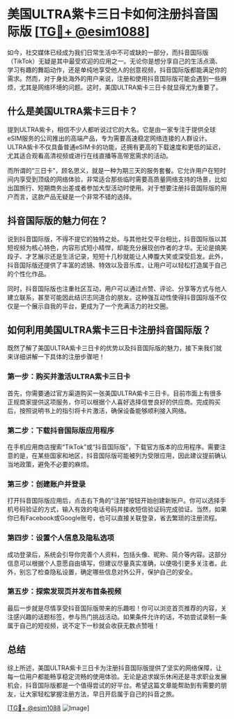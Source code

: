 # 美国ULTRA紫卡三日卡如何注册抖音国际版 [[TG💪+ @esim1088](https://t.me/s/esim1088)]

如今，社交媒体已经成为我们日常生活中不可或缺的一部分，而抖音国际版（TikTok）无疑是其中最受欢迎的应用之一。无论你是想分享自己的生活点滴、学习有趣的舞蹈动作，还是单纯地享受他人的创意视频，抖音国际版都能满足你的需求。然而，对于身处海外的用户来说，注册和使用抖音国际版可能会遇到一些麻烦，尤其是网络环境的问题。这时，美国ULTRA紫卡三日卡就显得尤为重要了。

## 什么是美国ULTRA紫卡三日卡？

提到ULTRA紫卡，相信不少人都听说过它的大名。它是由一家专注于提供全球eSIM服务的公司推出的高端产品，专为需要高速稳定网络连接的人群设计。ULTRA紫卡不仅具备普通eSIM卡的功能，还拥有更高的下载速度和更低的延迟，尤其适合观看高清视频或进行在线直播等高带宽需求的活动。

而所谓的“三日卡”，顾名思义，就是一种为期三天的服务套餐。它允许用户在短时间内享受到顶级的网络体验，非常适合那些临时需要高质量网络支持的场景，比如出国旅行、短期商务出差或者参加大型活动时使用。对于想要注册抖音国际版的用户而言，这款产品无疑是一个非常不错的选择。

## 抖音国际版的魅力何在？

说到抖音国际版，不得不提它的独特之处。与其他社交平台相比，抖音国际版以其短视频为核心特色，内容形式短小精悍，却能充分展现创作者的才华。无论是搞笑段子、才艺展示还是生活记录，短短十几秒就能让人捧腹大笑或深受启发。此外，抖音国际版还提供了丰富的滤镜、特效以及音乐库，让用户可以轻松打造属于自己的个性化作品。

同时，抖音国际版也注重社区互动，用户可以通过点赞、评论、分享等方式与他人建立联系，甚至可能因此结识志同道合的朋友。这种强互动性使得抖音国际版不仅仅是一个展示自我的平台，更成为了一个充满活力的社交圈。

## 如何利用美国ULTRA紫卡三日卡注册抖音国际版？

既然了解了美国ULTRA紫卡三日卡的优势以及抖音国际版的魅力，接下来我们就来详细讲解一下具体的注册步骤吧！

### 第一步：购买并激活ULTRA紫卡三日卡

首先，你需要通过官方渠道购买一张美国ULTRA紫卡三日卡。目前市面上有很多正规商家提供这项服务，你可以根据个人喜好选择信誉良好的供应商。完成购买后，按照说明书上的指引将卡片激活，确保设备能够顺利接入网络。

### 第二步：下载抖音国际版应用程序

在手机应用商店搜索“TikTok”或“抖音国际版”，下载官方版本的应用程序。需要注意的是，在某些国家和地区，抖音国际版可能被列为受限应用，因此建议提前确认当地政策，避免不必要的麻烦。

### 第三步：创建账户并登录

打开抖音国际版应用后，点击右下角的“注册”按钮开始创建新账户。你可以选择手机号码验证的方式，输入有效的电话号码并接收短信验证码完成验证。当然，如果你已有Facebook或Google账号，也可以直接关联登录，省去繁琐的注册流程。

### 第四步：设置个人信息及隐私选项

成功登录后，系统会引导你完善个人资料，包括头像、昵称、简介等内容。这部分信息可以根据个人意愿自由填写，但建议尽量真实准确，以便吸引更多关注者。此外，别忘了检查隐私设置，确定哪些信息对外公开，保护自己的安全。

### 第五步：探索发现页并发布首条视频

最后一步就是尽情享受抖音国际版带来的乐趣啦！你可以浏览首页推荐的内容，关注感兴趣的话题标签，参与热门挑战活动。如果条件允许的话，不妨尝试录制一条属于自己的短视频，说不定下一秒就会收获无数点赞哦！

## 总结

综上所述，美国ULTRA紫卡三日卡为注册抖音国际版提供了坚实的网络保障，让每一位用户都能畅享稳定流畅的使用体验。无论是追求娱乐休闲还是寻求职业发展机会，抖音国际版都是一个值得尝试的好平台。希望这篇文章能帮助到有需要的朋友，让大家轻松掌握注册方法，早日开启属于自己的抖音之旅。

[[TG💪+ @esim1088](https://t.me/s/esim1088) ![Image](https://i.postimg.cc/4NQfJmqS/Snipaste-2025-05-13-00-14-12.png)]